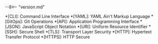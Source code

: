 <!-- Common snippets for MkDocs -->

<!-- Version information -->
--8<-- "version.md"

<!-- Installation snippet -->
*[CLI]: Command Line Interface
*[YAML]: YAML Ain't Markup Language
*[GitOps]: Git Operations
*[API]: Application Programming Interface
*[JSON]: JavaScript Object Notation
*[URI]: Uniform Resource Identifier
*[SSH]: Secure Shell
*[TLS]: Transport Layer Security
*[HTTP]: Hypertext Transfer Protocol
*[HTTPS]: HTTP Secure